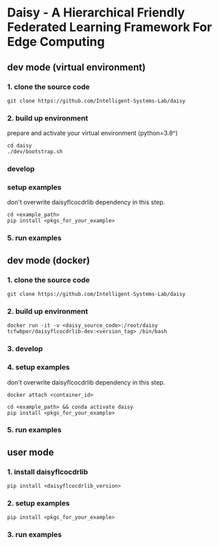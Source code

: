 # Daisy - A Hierarchical Friendly Federated Learning Framework For Edge Computing


## dev mode (virtual environment)
### 1. clone the source code
```
git clone https://github.com/Intelligent-Systems-Lab/daisy
```
### 2. build up environment
prepare and activate your virtual environment (python=3.8^)
```
cd daisy
./dev/bootstrap.sh
```
### develop<br>
### setup examples
don't overwrite daisyflcocdrlib dependency in this step.<br>
```
cd <example_path>
pip install <pkgs_for_your_example>
```
### 5. run examples

## dev mode (docker)
### 1. clone the source code
```
git clone https://github.com/Intelligent-Systems-Lab/daisy
```
### 2. build up environment
```
docker run -it -v <daisy_source_code>:/root/daisy tcfwbper/daisyflcocdrlib-dev:<version_tag> /bin/bash
```
### 3. develop<br>
### 4. setup examples<br>
don't overwrite daisyflcocdrlib dependency in this step.<br>
```
docker attach <container_id>
```
```
cd <example_path> && conda activate daisy
pip install <pkgs_for_your_example>
```
### 5. run examples

## user mode
### 1. install daisyflcocdrlib
```
pip install <daisyflcocdrlib_version>
```
### 2. setup examples
```
pip install <pkgs_for_your_example>
```
### 3. run examples